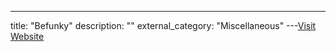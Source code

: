---
title: "Befunky"
description: ""
external_category: "Miscellaneous"
---[Visit Website](https://www.befunky.com)


